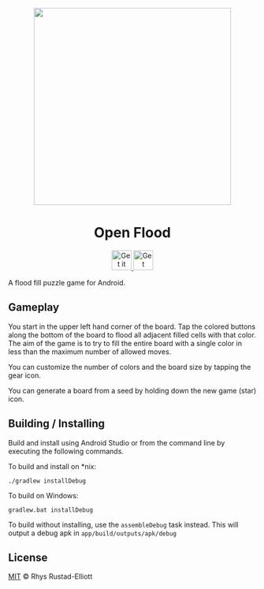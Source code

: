<p align="center">
  <img src="branding/screenshot.png" height="400">
</p>

<h1 align="center">Open Flood</h1>

<p align="center">
  <a href="https://play.google.com/store/apps/details?id=com.gunshippenguin.openflood">
      <img alt="Get it on Google Play" src="https://play.google.com/intl/en_us/badges/images/apps/en-play-badge.png" height="40"/>
  </a>
  <a href="https://f-droid.org/repository/browse/?fdid=com.gunshippenguin.openflood">
      <img alt="Get Open Flood on F-Droid" src="https://f-droid.org/wiki/images/c/c4/F-Droid-button_available-on.png" height="40"/>
  </a>
</p>

A flood fill puzzle game for Android.

## Gameplay

You start in the upper left hand corner of the board. Tap the colored buttons
along the bottom of the board to flood all adjacent filled cells with that
color. The aim of the game is to try to fill the entire board with a single
color in less than the maximum number of allowed moves.

You can customize the number of colors and the board size by tapping the gear
icon.


You can generate a board from a seed by holding down the new game (star) icon.

## Building / Installing

Build and install using Android Studio or from the command line by executing the
following commands.

To build and install on \*nix:

```
./gradlew installDebug
```

To build on Windows:

```
gradlew.bat installDebug
```

To build without installing, use the `assembleDebug` task instead. This will
output a debug apk in `app/build/outputs/apk/debug`

## License

[MIT](https://github.com/GunshipPenguin/open_flood/blob/master/LICENSE)
© Rhys Rustad-Elliott
